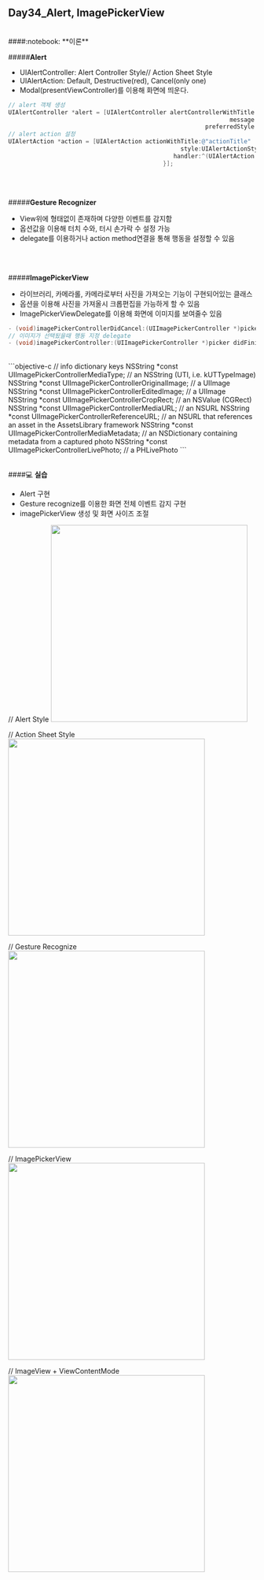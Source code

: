 Day34_Alert, ImagePickerView
--
<br>
####:notebook: **이론**

#####**Alert**
- UIAlertController: Alert Controller Style// Action Sheet Style
- UIAlertAction: Default, Destructive(red), Cancel(only one)
- Modal(presentViewController)를 이용해 화면에 띄운다.

```objective-c
// alert 객체 생성
UIAlertController *alert = [UIAlertController alertControllerWithTitle:@"Title"
                                                               message:@"Message"
                                                        preferredStyle:UIAlertControllerStyle];
// alert action 설정
UIAlertAction *action = [UIAlertAction actionWithTitle:@"actionTitle"
                                                 style:UIAlertActionStyle
                                               handler:^(UIAlertAction * _Nonnull action) {
                                            }];

```
<br>
<br>

#####**Gesture Recognizer**
- View위에 형태없이 존재하며 다양한 이벤트를 감지함
- 옵션값을 이용해 터치 수와, 터시 손가락 수 설정 가능
- delegate를 이용하거나 action method연결을 통해 행동을 설정할 수 있음
<br>
<br>

#####**ImagePickerView**
- 라이브러리, 카메라롤, 카메라로부터 사진을 가져오는 기능이 구현되어있는 클래스
- 옵션을 이용해 사진을 가져올시 크롭편집을 가능하게 할 수 있음
- ImagePickerViewDelegate를 이용해 화면에 이미지를 보여줄수 있음

```objective-c
- (void)imagePickerControllerDidCancel:(UIImagePickerController *)picker;
// 이미지가 선택됬을때 행동 지정 delegate
- (void)imagePickerController:(UIImagePickerController *)picker didFinishPickingMediaWithInfo:(NSDictionary<NSString *,id> *)info;
```
<br>
```objective-c
// info dictionary keys
NSString *const UIImagePickerControllerMediaType;       // an NSString (UTI, i.e. kUTTypeImage)
NSString *const UIImagePickerControllerOriginalImage;   // a UIImage
NSString *const UIImagePickerControllerEditedImage;     // a UIImage
NSString *const UIImagePickerControllerCropRect;        // an NSValue (CGRect)
NSString *const UIImagePickerControllerMediaURL;        // an NSURL
NSString *const UIImagePickerControllerReferenceURL;    // an NSURL that references an asset in the AssetsLibrary framework
NSString *const UIImagePickerControllerMediaMetadata;   // an NSDictionary containing metadata from a captured photo
NSString *const UIImagePickerControllerLivePhoto;       // a PHLivePhoto
```
<br>
<br>

####:computer: **실습**
- Alert 구현
- Gesture recognize를 이용한 화면 전체 이벤트 감지 구현
- imagePickerView 생성 및 화면 사이즈 조절

// Alert Style
<img src="https://github.com/MijeongJeon/FAST-CAMPUS_iOS-SCHOOL/blob/master/Daily Study/images/Day34_160610(Alert)1.png?" width="400px" />

// Action Sheet Style
<img src="https://github.com/MijeongJeon/FAST-CAMPUS_iOS-SCHOOL/blob/master/Daily Study/images/Day34_160610(Alert)2.png?" width="400px" />

// Gesture Recognize
<img src="https://github.com/MijeongJeon/FAST-CAMPUS_iOS-SCHOOL/blob/master/Daily Study/images/Day34_160610(ImagePicker)1.png?" width="400px" />

// ImagePickerView
<img src="https://github.com/MijeongJeon/FAST-CAMPUS_iOS-SCHOOL/blob/master/Daily Study/images/Day34_160610(ImagePicker)2.png?" width="400px" />

// ImageView + ViewContentMode
<img src="https://github.com/MijeongJeon/FAST-CAMPUS_iOS-SCHOOL/blob/master/Daily Study/images/Day34_160610(ImagePicker)3.png?" width="400px" />

